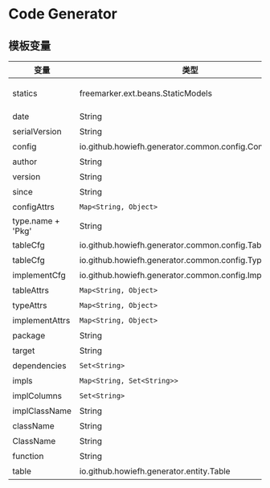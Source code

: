 # Code Generator

## 模板变量

变量               | 类型                                                   | 说明
---                | ---                                                    | ---
 statics           | freemarker.ext.beans.StaticModels                      | 可以通过statics调用静态方法，用法：`<#assign util = statics["io.github.howiefh.generator.common.util.StringUtils"] ><#assign property = util.toCapitalizeCamelCase(c) >`
 date              | String                                                 | 当前日期，格式：`yyyy/MM/dd`
 serialVersion     | String                                                 | 随机生成的一个Long值，可用于设置serialVersionUID
 config            | io.github.howiefh.generator.common.config.Config       | json配置文件对应的根对象。
 author            | String                                                 | 配置文件中的作者
 version           | String                                                 | 配置文件中的版本
 since             | String                                                 | 配置文件中的since
 configAttrs       | `Map<String, Object>`                                  | 配置文件对应的config实例的扩展字段
 type.name + 'Pkg' | String                                                 | 配置文件中类型的目标文件的类包
 tableCfg          | io.github.howiefh.generator.common.config.TableCfg     | 配置文件中的当前表配置
 tableCfg           | io.github.howiefh.generator.common.config.TypeCfg      | 配置文件中的当前类型配置
 implementCfg      | io.github.howiefh.generator.common.config.ImplementCfg | 配置文件中的当前类型的实现配置
 tableAttrs        | `Map<String, Object>`                                  | 配置文件中当前表配置的扩展字段
 typeAttrs         | `Map<String, Object>`                                  | 配置文件中当前类型配置的扩展字段
 implementAttrs    | `Map<String, Object>`                                  | 配置文件中当前类型实现配置的扩展字段
 package           | String                                                 | 配置文件中当前类型的类包
 target            | String                                                 | 配置文件中当前类型的目标文件存放目录
 dependencies      | `Set<String>`                                          | 当前类型的依赖包集合
 impls             | `Map<String, Set<String>>`                             | 当前类型的实现名和列名集合映射
 implColumns       | `Set<String>`                                          | 当前类型实现的列名集合
 implClassName     | String                                                 | 当前类型实现的类名
 className         | String                                                 | 当前表对应实体类名，首字母小写
 ClassName         | String                                                 | 当前表对应实体类名，首字母大写
 function          | String                                                 | 当前表功能，表的注释
 table             | io.github.howiefh.generator.entity.Table               | 当前表实体
